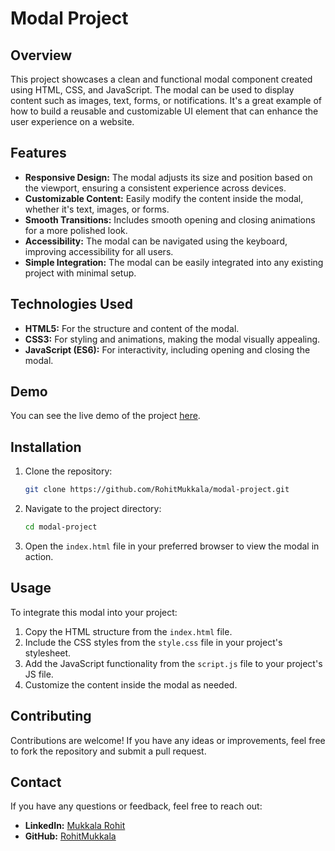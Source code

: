 # Modal Project

## Overview

This project showcases a clean and functional modal component created using HTML, CSS, and JavaScript. The modal can be used to display content such as images, text, forms, or notifications. It's a great example of how to build a reusable and customizable UI element that can enhance the user experience on a website.

## Features

- **Responsive Design:** The modal adjusts its size and position based on the viewport, ensuring a consistent experience across devices.
- **Customizable Content:** Easily modify the content inside the modal, whether it's text, images, or forms.
- **Smooth Transitions:** Includes smooth opening and closing animations for a more polished look.
- **Accessibility:** The modal can be navigated using the keyboard, improving accessibility for all users.
- **Simple Integration:** The modal can be easily integrated into any existing project with minimal setup.

## Technologies Used

- **HTML5:** For the structure and content of the modal.
- **CSS3:** For styling and animations, making the modal visually appealing.
- **JavaScript (ES6):** For interactivity, including opening and closing the modal.

## Demo

You can see the live demo of the project [here](https://rohitmukkala.github.io/modal-project/).

## Installation

1. Clone the repository:
    ```bash
    git clone https://github.com/RohitMukkala/modal-project.git
    ```
2. Navigate to the project directory:
    ```bash
    cd modal-project
    ```
3. Open the `index.html` file in your preferred browser to view the modal in action.

## Usage

To integrate this modal into your project:

1. Copy the HTML structure from the `index.html` file.
2. Include the CSS styles from the `style.css` file in your project's stylesheet.
3. Add the JavaScript functionality from the `script.js` file to your project's JS file.
4. Customize the content inside the modal as needed.

## Contributing

Contributions are welcome! If you have any ideas or improvements, feel free to fork the repository and submit a pull request.

## Contact

If you have any questions or feedback, feel free to reach out:

- **LinkedIn:** [Mukkala Rohit](https://www.linkedin.com/in/mukkala-rohit/)
- **GitHub:** [RohitMukkala](https://github.com/RohitMukkala)
